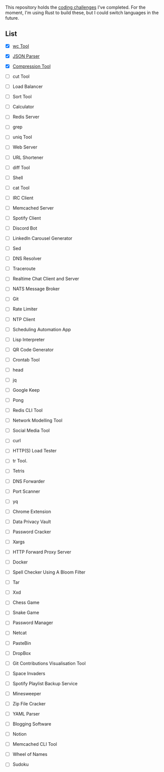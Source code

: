 This repository holds the [coding challenges](https://codingchallenges.fyi/challenges/intro) I've completed.
For the moment, I'm using Rust to build these, but I could switch languages in the future.

## List

- [x] [wc Tool](/wc)
- [x] [JSON Parser](/json)
- [x] [Compression Tool](/huffman)
- [ ] cut Tool
- [ ] Load Balancer
- [ ] Sort Tool
- [ ] Calculator
- [ ] Redis Server
- [ ] grep
- [ ] uniq Tool
- [ ] Web Server
- [ ] URL Shortener
- [ ] diff Tool
- [ ] Shell
- [ ] cat Tool
- [ ] IRC Client
- [ ] Memcached Server
- [ ] Spotify Client
- [ ] Discord Bot
- [ ] LinkedIn Carousel Generator
- [ ] Sed
- [ ] DNS Resolver
- [ ] Traceroute
- [ ] Realtime Chat Client and Server
- [ ] NATS Message Broker
- [ ] Git
- [ ] Rate Limiter
- [ ] NTP Client
- [ ] Scheduling Automation App
- [ ] Lisp Interpreter
- [ ] QR Code Generator
- [ ] Crontab Tool
- [ ] head
- [ ] jq
- [ ] Google Keep
- [ ] Pong
- [ ] Redis CLI Tool
- [ ] Network Modelling Tool
- [ ] Social Media Tool
- [ ] curl
- [ ] HTTP(S) Load Tester
- [ ] tr Tool.
- [ ] Tetris
- [ ] DNS Forwarder
- [ ] Port Scanner
- [ ] yq
- [ ] Chrome Extension
- [ ] Data Privacy Vault
- [ ] Password Cracker
- [ ] Xargs
- [ ] HTTP Forward Proxy Server
- [ ] Docker
- [ ] Spell Checker Using A Bloom Filter
- [ ] Tar
- [ ] Xxd
- [ ] Chess Game
- [ ] Snake Game
- [ ] Password Manager
- [ ] Netcat
- [ ] PasteBin
- [ ] DropBox
- [ ] Git Contributions Visualisation Tool
- [ ] Space Invaders
- [ ] Spotify Playlist Backup Service
- [ ] Minesweeper
- [ ] Zip File Cracker
- [ ] YAML Parser
- [ ] Blogging Software
- [ ] Notion
- [ ] Memcached CLI Tool
- [ ] Wheel of Names
- [ ] Sudoku

